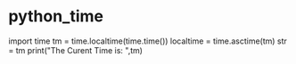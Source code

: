 # python_time
import time
tm = time.localtime(time.time())
localtime = time.asctime(tm)
str = tm
print("The Curent Time is: ",tm)
